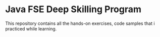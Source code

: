 # Java FSE Deep Skilling Program

This repository contains all the hands-on exercises, code samples that i practiced while learning.


